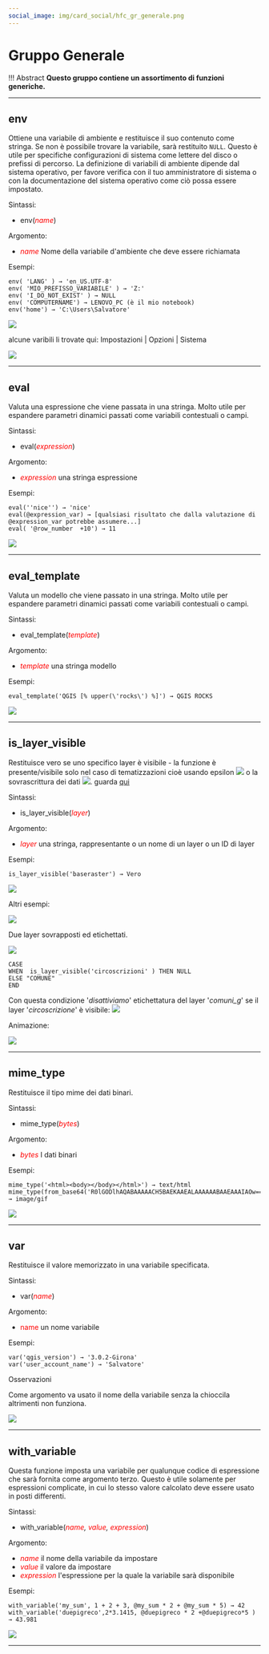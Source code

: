 ```yaml
---
social_image: img/card_social/hfc_gr_generale.png
---
```


# Gruppo Generale

!!! Abstract
    **Questo gruppo contiene un assortimento di funzioni generiche.**

---

## env

Ottiene una variabile di ambiente e restituisce il suo contenuto come stringa. Se non è possibile trovare la variabile, sarà restituito `NULL`. Questo è utile per specifiche configurazioni di sistema come lettere del disco o prefissi di percorso. La definizione di variabili di ambiente dipende dal sistema operativo, per favore verifica con il tuo amministratore di sistema o con la documentazione del sistema operativo come ciò possa essere impostato.

Sintassi:

* env(*<span style="color:red;">name</span>*)

Argomento:

* *<span style="color:red;">name</span>* Nome della variabile d'ambiente che deve essere richiamata

Esempi:

```
env( 'LANG' ) → 'en_US.UTF-8'
env( 'MIO_PREFISSO_VARIABILE' ) → 'Z:'
env( 'I_DO_NOT_EXIST' ) → NULL
env( 'COMPUTERNAME') → LENOVO_PC (è il mio notebook)
env('home') → 'C:\Users\Salvatore'
```

![](../../img/generale/env1.png)

alcune varibili li trovate qui: Impostazioni | Opzioni | Sistema

![](../../img/generale/env_variabili.png)

---

## eval

Valuta una espressione che viene passata in una stringa. Molto utile per espandere parametri dinamici passati come variabili contestuali o campi.

Sintassi:

* eval(*<span style="color:red;">expression</span>*)

Argomento:

* *<span style="color:red;">expression</span>* una stringa espressione

Esempi:

```
eval(''nice'') → 'nice'
eval(@expression_var) → [qualsiasi risultato che dalla valutazione di @expression_var potrebbe assumere...]
eval( '@row_number  +10') → 11
```

![](../../img/generale/eval1.png)

---

## eval_template

Valuta un modello che viene passato in una stringa. Molto utile per espandere parametri dinamici passati come variabili contestuali o campi.

Sintassi:

* eval_template(*<span style="color:red;">template</span>*)

Argomento:

* *<span style="color:red;">template</span>* una stringa modello

Esempi:

```
eval_template('QGIS [% upper(\'rocks\') %]') → QGIS ROCKS
```

![](../../img/generale/eval_template1.png)

---

## is_layer_visible

Restituisce vero se uno specifico layer è visibile - la funzione è presente/visibile solo nel caso di tematizzazioni cioè usando epsilon ![](../../img/mIconExpression.png) o la sovrascrittura dei dati ![](../../img/mIconDataDefine.png). guarda [qui](https://github.com/qgis/QGIS/pull/4045)

Sintassi:

* is_layer_visible(_<span style="color:red;">layer</span>_)

Argomento:

* _<span style="color:red;">layer</span>_ una stringa, rappresentante o un nome di un layer o un ID di layer

Esempi:

```
is_layer_visible('baseraster') → Vero
```

![](../../img/generale/is_layer_visible1.png)


Altri esempi:

![](../../img/generale/is_layer_visible3.png)

Due layer sovrapposti ed etichettati.

![](../../img/generale/is_layer_visible2.png)

```
CASE 
WHEN  is_layer_visible('circoscrizioni' ) THEN NULL
ELSE "COMUNE" 
END
```

Con questa condizione '_disattiviamo_' etichettatura del layer '_comuni_g_' se il layer '_circoscrizione_' è visibile:
![](../../img/generale/is_layer_visible4.png)

Animazione:

![](../../img/generale/is_layer_visible5.gif)

---

## mime_type

Restituisce il tipo mime dei dati binari.

Sintassi:

* mime_type(_<span style="color:red;">bytes</span>_)

Argomento:

* _<span style="color:red;">bytes</span>_ I dati binari

Esempi:

```
mime_type('<html><body></body></html>') → text/html
mime_type(from_base64('R0lGODlhAQABAAAAACH5BAEKAAEALAAAAAABAAEAAAIAOw==')) → image/gif
```

![](../../img/generale/mime_type1.png)

---

## var

Restituisce il valore memorizzato in una variabile specificata.

Sintassi:

* var(*<span style="color:red;">name</span>*)

Argomento:

* <span style="color:red;">name</span> un nome variabile

Esempi:

```
var('qgis_version') → '3.0.2-Girona'
var('user_account_name') → 'Salvatore'
```

Osservazioni

Come argomento va usato il nome della variabile senza la chioccila altrimenti non funziona.

![](../../img/generale/var1.png)

---

## with_variable

Questa funzione imposta una variabile per qualunque codice di espressione che sarà fornita come argomento terzo. Questo è utile solamente per espressioni complicate, in cui lo stesso valore calcolato deve essere usato in posti differenti.

Sintassi:

* with_variable(*<span style="color:red;">name</span>, <span style="color:red;">value</span>, <span style="color:red;">expression</span>*)

Argomento:

* *<span style="color:red;">name</span>* il nome della variabile da impostare
* *<span style="color:red;">value</span>* il valore da impostare
* *<span style="color:red;">expression</span>* l'espressione per la quale la variabile sarà disponibile

Esempi:

```
with_variable('my_sum', 1 + 2 + 3, @my_sum * 2 + @my_sum * 5) → 42
with_variable('duepigreco',2*3.1415, @duepigreco * 2 +@duepigreco*5 ) → 43.981
```

![](../../img/generale/with_variable1.png)

---

